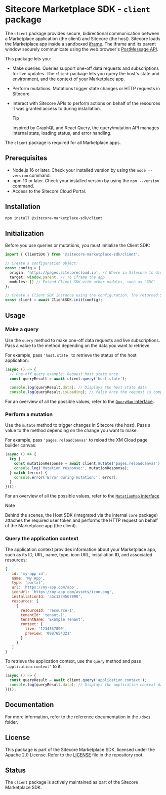 # Sitecore Marketplace SDK - `client` package

The `client` package provides secure, bidirectional communication between a Marketplace application (the client) and Sitecore (the host). Sitecore loads the Marketplace app inside a sandboxed [iframe](https://developer.mozilla.org/en-US/docs/Web/HTML/Element/iframe). The iframe and its parent window securely communicate using the web browser's [PostMessage API](https://developer.mozilla.org/en-US/docs/Web/API/Window/postMessage).

This package lets you:
- Make queries. Queries support one-off data requests and subscriptions for live updates. The `client` package lets you query the host's state and environment, and the [context](#query-the-application-context) of your Marketplace app.
- Perform mutations. Mutations trigger state changes or HTTP requests in Sitecore.
- Interact with Sitecore APIs to perform actions on behalf of the resources it was granted access to during installation.

  > [!TIP]
  > Inspired by GraphQL and React Query, the query/mutation API manages internal state, loading status, and error handling.

The `client` package is required for all Marketplace apps.

## Prerequisites
- Node.js 16 or later. Check your installed version by using the `node --version` command.
- npm 10 or later. Check your installed version by using the `npm --version` command.
- Access to the Sitecore Cloud Portal.

## Installation

```bash
npm install @sitecore-marketplace-sdk/client
```

## Initialization

Before you use queries or mutations, you must initialize the Client SDK:

```typescript
import { ClientSDK } from '@sitecore-marketplace-sdk/client';

// Create a configuration object:
const config = {
  origin: 'https://pages.sitecorecloud.io', // Where in Sitecore to display the app
  target: window.parent, // To iframe the app
  modules: [] // Extend Client SDK with other modules, such as `XMC`
};

// Create a Client SDK instance using the configuration. The returned SDK provides a type-safe API based on your resource schema:
const client = await ClientSDK.init(config);
```

## Usage

### Make a query

Use the `query` method to make one-off data requests and live subscriptions. Pass a value to the method depending on the data you want to retrieve.

For example, pass `'host.state'` to retrieve the status of the host application:

```typescript
(async () => {
  // One-off query example: Request host state once.
  const queryResult = await client.query('host.state');

  console.log(queryResult.data); // Displays the host state data
  console.log(queryResult.isLoading); // false once the request is complete
```

For an overview of all the possible values, refer to the [`QueryMap` interface](../../docs/client/interfaces/QueryMap.md).

### Perform a mutation

Use the `mutate` method to trigger changes in Sitecore (the host). Pass a value to the method depending on the change you want to make. 

For example, pass `'pages.reloadCanvas'` to reload the XM Cloud page builder canvas:

```typescript
(async () => {
  try {
    const mutationResponse = await client.mutate('pages.reloadCanvas');
    console.log('Mutation response:', mutationResponse);
  } catch (error) {
    console.error('Error during mutation:', error);
  }
})();
```

For an overview of all the possible values, refer to the [`MutationMap` interface](../../docs/client/interfaces/MutationMap.md).

> [!NOTE]
> Behind the scenes, the Host SDK (integrated via the internal `core` package) attaches the required user token and performs the HTTP request on behalf of the Marketplace app (the client).

### Query the application context

The application context provides information about your Marketplace app, such as its ID, URL, name, type, icon URL, installation ID, and associated resources:

```javascript
{
   id: 'my-app-id',
   name: 'My App',
   type: 'portal',
   url: 'https://my-app.com/app',
   iconUrl: 'https://my-app.com/assets/icon.png',
   installationId: 'abc1234567890',
   resources: [
     {
       resourceId: 'resource-1',
       tenantId: 'tenant-1',
       tenantName: 'Example Tenant',
       context: {
         live: '1234567890', 
         preview: '0987654321'
       }
     }
   ]
}
```

To retrieve the application context, use the `query` method and pass `'application.context'` to it:

```typescript
(async () => {
  const queryResult = await client.query('application.context');
  console.log(queryResult.data); // Displays the application context data
})();
```

## Documentation

For more information, refer to the reference documentation in the `/docs` folder.

## License 
This package is part of the Sitecore Marketplace SDK, licensed under the Apache 2.0 License. Refer to the [LICENSE](../../LICENSE.MD) file in the repository root.

## Status
The `client` package is actively maintained as part of the Sitecore Marketplace SDK.
